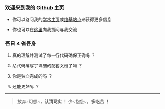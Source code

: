 
### 欢迎来到我的 Github 主页

- 你可以访问我的[学术主页](https://liupj.top/academy/)或[维基站点](https://liupj.top/)来获得更多信息

- 你也可以在[这里](https://github.com/Brannua/brannua/issues/)向我提问与我交流

### 吾日 4 省吾身

1. 真的理解并测试了每一行代码确保正确吗 ？

2. 给代码编写了详细的配套文档了吗 ？

3. 你是独立完成的吗 ？

4. 还能更好吗 ？

---

> 放弃~幻想~，**认清现实 ！** 少~抱怨~，**多吃苦 ！**
